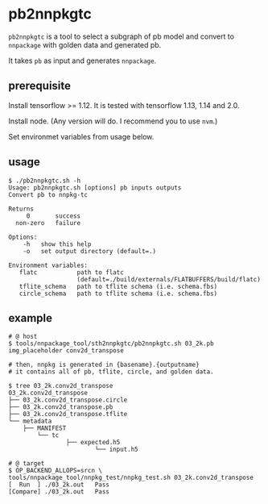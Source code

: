 # pb2nnpkgtc

`pb2nnpkgtc` is a tool to select a subgraph of pb model and convert to `nnpackage` with golden data and generated pb.

It takes `pb` as input and generates `nnpackage`.

## prerequisite

Install tensorflow >= 1.12. It is tested with tensorflow 1.13, 1.14 and 2.0.

Install node. (Any version will do. I recommend you to use `nvm`.)

Set environmet variables from usage below.

## usage

```
$ ./pb2nnpkgtc.sh -h
Usage: pb2nnpkgtc.sh [options] pb inputs outputs
Convert pb to nnpkg-tc

Returns
     0       success
  non-zero   failure

Options:
    -h   show this help
    -o   set output directory (default=.)

Environment variables:
   flatc           path to flatc
                   (default=./build/externals/FLATBUFFERS/build/flatc)
   tflite_schema   path to tflite schema (i.e. schema.fbs)
   circle_schema   path to tflite schema (i.e. schema.fbs)
```

## example
```
# @ host
$ tools/nnpackage_tool/sth2nnpkgtc/pb2nnpkgtc.sh 03_2k.pb img_placeholder conv2d_transpose

# then, nnpkg is generated in {basename}.{outputname}
# it contains all of pb, tflite, circle, and golden data.

$ tree 03_2k.conv2d_transpose
03_2k.conv2d_transpose
├── 03_2k.conv2d_transpose.circle
├── 03_2k.conv2d_transpose.pb
├── 03_2k.conv2d_transpose.tflite
└── metadata
    ├── MANIFEST
        └── tc
                ├── expected.h5
                        └── input.h5

# @ target
$ OP_BACKEND_ALLOPS=srcn \
tools/nnpackage_tool/nnpkg_test/nnpkg_test.sh 03_2k.conv2d_transpose
[  Run  ] ./03_2k.out   Pass
[Compare] ./03_2k.out   Pass
```
